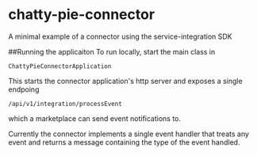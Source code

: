 # chatty-pie-connector

A minimal example of a connector using the service-integration SDK


##Running the applicaiton
To run locally, start the main class in 
```
ChattyPieConnectorApplication
```
This starts the connector application's http server and exposes a single endpoing

```
/api/v1/integration/processEvent
```

which a marketplace can send event notifications to.

Currently the connector implements a single event handler that treats
any event and returns a message containing the type of the event handled.

